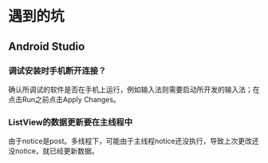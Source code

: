 # 遇到的坑

## Android Studio

### 调试安装时手机断开连接？

确认所调试的软件是否在手机上运行，例如输入法则需要启动所开发的输入法；在点击Run之前点击Apply Changes。



### ListView的数据更新要在主线程中

由于notice是post。多线程下，可能由于主线程notice还没执行，导致上次更改还没notice，就已经更新数据。